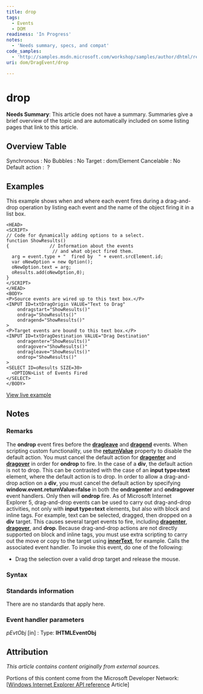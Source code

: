 ```yaml
---
title: drop
tags:
  - Events
  - DOM
readiness: 'In Progress'
notes:
  - 'Needs summary, specs, and compat'
code_samples:
  - 'http://samples.msdn.microsoft.com/workshop/samples/author/dhtml/refs/DragDropEventsEX.htm'
uri: dom/DragEvent/drop

---
```

# drop

**Needs Summary**: This article does not have a summary. Summaries give a brief overview of the topic and are automatically included on some listing pages that link to this article.

## Overview Table

Synchronous
:   No
Bubbles
:   No
Target
:   dom/Element
Cancelable
:   No
Default action
:    ?

## Examples

This example shows when and where each event fires during a drag-and-drop operation by listing each event and the name of the object firing it in a list box.

    <HEAD>
    <SCRIPT>
    // Code for dynamically adding options to a select.
    function ShowResults()
    {               // Information about the events
                     // and what object fired them.
      arg = event.type + "  fired by  " + event.srcElement.id;
      var oNewOption = new Option();
      oNewOption.text = arg;
      oResults.add(oNewOption,0);
    }
    </SCRIPT>
    </HEAD>
    <BODY>
    <P>Source events are wired up to this text box.</P>
    <INPUT ID=txtDragOrigin VALUE="Text to Drag"
        ondragstart="ShowResults()"
        ondrag="ShowResults()"
        ondragend="ShowResults()"
    >
    <P>Target events are bound to this text box.</P>
    <INPUT ID=txtDragDestination VALUE="Drag Destination"
        ondragenter="ShowResults()"
        ondragover="ShowResults()"
        ondragleave="ShowResults()"
        ondrop="ShowResults()"
    >
    <SELECT ID=oResults SIZE=30>
      <OPTION>List of Events Fired
    </SELECT>
    </BODY>

[View live example](http://samples.msdn.microsoft.com/workshop/samples/author/dhtml/refs/DragDropEventsEX.htm)

## Notes

### Remarks

The **ondrop** event fires before the [**dragleave**](/dom/DragEvent/dragleave) and [**dragend**](/dom/DragEvent/dragend) events. When scripting custom functionality, use the [**returnValue**](/dom/BeforeUnloadEvent/returnValue) property to disable the default action. You must cancel the default action for [**dragenter**](/dom/DragEvent/dragenter) and [**dragover**](/dom/DragEvent/dragover) in order for **ondrop** to fire. In the case of a **div**, the default action is not to drop. This can be contrasted with the case of an **input type=text** element, where the default action is to drop. In order to allow a drag-and-drop action on a **div**, you must cancel the default action by specifying **window.event.returnValue=false** in both the **ondragenter** and **ondragover** event handlers. Only then will **ondrop** fire. As of Microsoft Internet Explorer 5, drag-and-drop events can be used to carry out drag-and-drop activities, not only with **input type=text** elements, but also with block and inline tags. For example, text can be selected, dragged, then dropped on a **div** target. This causes several target events to fire, including [**dragenter**](/dom/DragEvent/dragenter), [**dragover**](/dom/DragEvent/dragover), and **drop**. Because drag-and-drop actions are not directly supported on block and inline tags, you must use extra scripting to carry out the move or copy to the target using [**innerText**](/dom/HTMLElement/innerText), for example. Calls the associated event handler. To invoke this event, do one of the following:

-   Drag the selection over a valid drop target and release the mouse.

### Syntax

### Standards information

There are no standards that apply here.

### Event handler parameters

*pEvtObj* [in]
:   Type: ****IHTMLEventObj****

## Attribution

*This article contains content originally from external sources.*

Portions of this content come from the Microsoft Developer Network: [[Windows Internet Explorer API reference](http://msdn.microsoft.com/en-us/library/ie/hh828809%28v=vs.85%29.aspx) Article]

